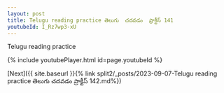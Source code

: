 ```yaml
---
layout: post
title: Telugu reading practice తెలుగు  చదవడం  ప్రాక్టీస్ 141
youtubeId: I_Rz7wp3-xU
---
```

 
 
Telugu reading practice
 
 
 
 
 


{% include youtubePlayer.html id=page.youtubeId %}
 
[Next]({{ site.baseurl }}{% link  split2/_posts/2023-09-07-Telugu reading practice తెలుగు  చదవడం  ప్రాక్టీస్ 142.md%})
 
